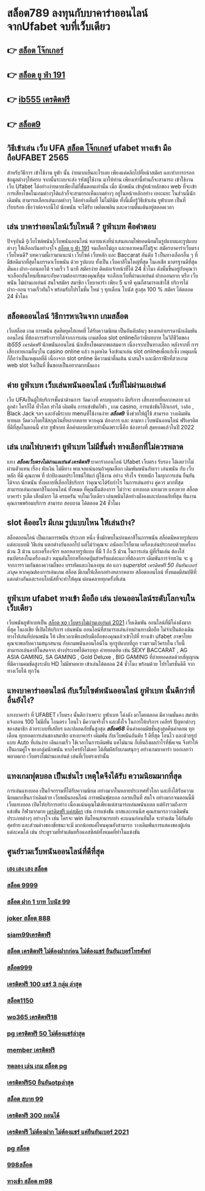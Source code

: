 # สล็อต789 ลงทุนกับบาคาร่าออนไลน์  จากUfabet จบที่เว็บเดียว

## 👉 [สล็อต โจ๊กเกอร์](https://mabet.net/credit-free-100/)
## 👉 [สล็อต ยู ฟ่า 191](https://mabet.net/credit-free-new/)
## 👉 [ib555 เครดิตฟรี](https://mabet.net/pg-slot-credit-free/)
## 👉 [สล็อต9](https://mabet.net/register/)

## วิธีเข้าเล่น เว็บ UFA  [สล็อต โจ๊กเกอร์](https://mabet.net/credit-free-new/) ufabet ทางเข้า มือถือUFABET 2565

สำหรับวิธีการ เข้าใช้งาน   ยูฟ่า นั้น ง่ายมากเย็นอะไรเลย เพียงแค่คลิกไปที่หน้าสมัคร  และทำการกรอกข้อมูลต่างๆให้ครบ จากนั้นระบบจะส่ง  รหัสผู้ใช้งาน  มาให้ท่าน เพียงเท่านี้ท่านก็จะสามารถ เข้าใช้งาน  เว็บ Ufabet ได้อย่างง่ายดายเพียงไม่กี่ขั้นตอนเท่านั้น เมื่อ นักพนัน เข้าสู่หน้าหลักของ web ที่จะเข้า การเสี่ยงโชคในเกมต่างๆได้แล้วก็จะสามารถเห็นเกมต่างๆ อยู่ในหน้าหลักอย่าง เยอะแยะ ในส่วนนี้นักเดิมพัน สามารถเลือกเล่นเกมต่างๆ ได้อย่างเต็มที่  ไม่ไม่ลิมิต ทั้งนี้เมื่อรู้วิธีเข้าเล่น  ยูฟ่าเบท  เป็นที่เรียบร้อย เชื่อว่าต่อจากนี้ไป  นักพนัน จะได้รับ  เพลิดเพลิน และความตื่นเต้นอยู่ตลอดเวลา


## เล่น บาคาร่าออนไลน์เว็บไหนดี ?  ยูฟ่าเบท  คือคำตอบ

ปัจจุบันมี {เว็บไซต์พนัน|เว็บพนันออนไลน์ หลายแห่งที่นำเสนอเกมไพ่ยอดนิยมในรูปแบบและรูปแบบต่างๆ ให้เลือกกันอย่างจุใจ [สล็อต ยู ฟ่า 191](https://mabet.net/pg-slot-credit-free/) จนเลือกไม่ถูก และหลายคนก็ไม่รู้จะ  สมัครบาคาร่าเว็บตรง  เว็บไหนดี? บทความนี้เรามาแนะนำ เว็บไซต์ เว็บหลัก และ Baccarat อันดับ 1 เป็นทางเลือกอื่น ๆ ที่มีข้อดีมากที่สุดในบรรดาเว็บพนัน ด้วย  รูปแบบ  ทั้งเป็น เว็บคาสิโนใหญ่ที่สุด   ในเอเชีย มาตรฐานดีที่สุด มั่นคง  ฝาก-ถอนออโต้ รวดเร็ว 1 นาที  สมัครง่าย ติดต่อเจ้าหน้าที่ได้ 24 ชั่วโมง  ดังนั้นขึ้นอยู่กับคุณว่าจะเลือกอันไหนที่เหมาะกับความต้องการของคุณที่สุด จะเลือกเว็บที่ผ่านเอเย่นต์ ฝากถอนยาก หรือ  เว็บ พนัน ไม่ผ่านเอเย่นต์ สนใจสมัคร สมาชิก เว็บบาคาร่า  เพียง 5 นาที คุณก็สามารถเข้าใช้ บริการได้ ฝาก-ถอน รวดเร็วทันใจ พร้อมรับโปรโมชั่น ใหม่ ๆ ทุกเดือน โบนัส สูงสุด 100 % สมัคร ได้ตลอด 24 ชั่วโมง

## สล็อตออนไลน์  วิธีการหาเงินจาก เกมสล็อต

เว็บสล็อต  เกม การพนัน สุดฮิตยุคไฮเทคที่  ได้รับความนิยม เป็นอันดับต้นๆ ของเหล่าบรรดานักเดิมพันออนไลน์  ที่ต้องการสร้างรายได้จากการเล่น เกมสล็อต  slot onlineถือว่ามีบทบาท ในวิถีชีวิตของ *ib555 เครดิตฟรี* นักพนันออนไลน์ นักเสี่ยงโชคมากพอสมควร เนื่องจากเป็นทางเลือก หลังจากที่ การเสี่ยงทายเกมอื่นๆใน casino online   แล้ว หงุดหงิด จึงเข้ามาเล่น slot onlineเพื่อแก้เซ็ง เหตุผลนี้ก็ถือว่าเป็นเหตุผลที่ดี เนื่องจาก slot online มีความน่าตื่นเต้น น่าสนใจ และมีกราฟิกที่สวยงาม  web slot จึงเป็นที่ ชื่นชอบเป็นอยากมากนั่นเอง


## ค่าย ยูฟ่าเบท  เว็บเล่นพนันออนไลน์  เว็บที่ไม่ผ่านเอเย่นต์ 

เว็บ UFAเป็นผู้ให้บริการชั้นนำด้านการ วัดดวงที่ ครบทุกอย่าง มีบริการ เสี่ยงทายที่หลากหลาย แก่ลูกค้า  ใครก็ได้ ทั่วโลก ทำได้  เดิมพัน การแข่งขันกีฬา , เกม casino, การแข่งขันโป๊กเกอร์,  วงล้อ ,  Black Jack ฯลฯ และยังมีระบบ  menuที่ใช้งานง่าย ***สล็อต9*** ซึ่งช่วยให้ผู้ใช้ สามารถ วางเดิมพัน ทายผล วัดดวงโดยใช้สกุลเงินที่หลากหลาย  หากคุณ ต้องการ  และ  ตามหา  เว็บพนันออนไลน์ ฟรีเครดิต  ที่ดีที่สุดในตอนนี้ ค่าย  ยูฟ่าเบท  คือคำตอบเดียวเท่านั้นเพราะนี้คือ ช่องทางที่  สุดยอดแล้วในปี 2022

## เล่น เกมไพ่บาคาร่า  ยูฟ่าเบท ไม่มีขั้นต่ำ ทางเลือกที่ไม่ควรพลาด

แทง ***สล็อตเว็บตรงไม่ผ่านเอเย่นต์ เครดิตฟรี*** บาคาร่าออนไลน์ Ufabet เว็บตรง  รับรอง ได้เลยว่าไม่ผ่านตัวแทน เรื่อง หักเงิน  ไม่มีทาง พบเจอแน่นอนถ้าคุณเลือก  เดิมพันพนันกับเรา เล่นพนัน กับ เว็บหลัก ที่มี คุณภาพ ที่ ปกป้องผลประโยชน์ให้แก่ ผู้ใช้งาน อย่าง จริงใจ จ่ายหนัก ในทุกการเล่น ยืนยันได้จาก นักพนัน ทั้งหลายที่เลือกใช้บริการ ว่าคุณจะได้รับกำไร ในการเล่นอย่าง คู่ควร  มากที่สุด สามารถเล่นเกมคาสิโนออนไลน์ ทั้งหมด ที่คุณนีั้นต้องการ ไม่ว่าจะ แทงบอล แทงมวย แทงหวย สล็อต บาคาร่า รูเล็ต เสือมังกร ได้ ครบครัน  จบในเว็บเดียว เล่นพนันได้อย่างมั่งคงและปลอดภัยที่สุด ทีมงานคุณภาพพร้อมบริการ สามารถ สอบถาม ได้ตลอด 24 ชั่วโมง

##  slot  คืออะไร มีเกม รูปแบบไหน ให้เล่นบ้าง?

 สล็อตออนไลน์ เป็นเกมการพนัน ประเภท หนึ่ง ซึ่งมักพบในบ่อนคาสิโนการพนัน สล็อตมีหลายรูปแบบ แต่ละแบบมี วิธีเล่น   แตกต่างกันออกไป แต่ไม่ว่าคุณจะ ถนัดอะไรก็ตาม เครื่องเล่นประกอบด้วยเครื่องม้วน 3 ม้วน และเครื่องจักร หลกหลายรูปแบบ ที่มี 1 ถึง 5 ม้วน ในการเล่น ผู้ที่เริ่มเล่น ต้องใส่ ธนบัตรลงในเครื่องแล้ว หมุนคันโยกหรือกดปุ่มสำหรับแต่ละแถวที่ต้องการ เดิมพันการจ่ายเงิน จะ ดู จากการรวมกันของความถี่ของ บรรทัดและเงินลงทุน ต่อ แถว *superslot เครดิตฟรี 50 ยืนยันเบอร์ล่าสุด*  หากคุณต้องการเล่นเกม สล็อต มีเกมให้เลือกอย่างหลากหลาย  สล็อตออนไลน์ ทั้งหมดมีสมบัติที่แตกต่างกันและรอบโบนัสที่จะทำให้คุณ ผ่อนคลายทุกครั้งที่เล่น


## ยูฟ่าเบท  ufabet ทางเข้า มือถือ เล่น บ่อนออนไลน์ระดับโลกจบในเว็บเดียว 

 เว็บพนันยูฟ่าเบทเป็น [สล็อต xo เว็บตรงไม่ผ่านเอเย่นต์ 2021](https://mabet.net/credit-free-50/) เว็บเดิมพัน ออนไลน์ที่มีโด่งดังมากที่สุด ในเอเชีย  ที่เปิดให้บริการ เล่นพนัน ออนไลน์ที่สามารถเล่นง่ายผ่านทางมือถือ ไม่จำเป็นต้องเดินทางไปเล่นที่บ่อนพนัน ให้ เสียเวลาเพียงหยิบมือถือของคุณแล้วเข้าไปที่ ทางเข้า ufabet ภาษาไทย คุณจะพบกับความสนุกสนาน  กับเกมพนันออนไลน์ใน ทุกรูปแบบที่ถูก รวมรวมไว้ครบใน เว็บนี้  สามารถเล่นคาสิโนสดจาก ต่างประเทศได้ครบทุก ค่ายยอดฮิต  เช่น  SEXY BACCARAT , AG ASIA GAMING, SA GAMING , Gold Deluxe , BIG GAMING ที่ถ่ายทอดสดด้วยสัญญาณที่มีความคมชัดสูงระดับ HD ไม่มีขาดหาย  เข้าเล่นได้ตลอด 24 ชั่วโมง พร้อมด้วย โปรโมรชั่นดีดี จากทางเว็บได้ ทุกวัน


## แทงบาคาร่าออนไลน์  กับเว็บไซต์พนันออนไลน์  ยูฟ่าเบท   นั้นดีกว่าที่อื่นยังไง?

แทงบาคาร่า ที่ UFABET เว็บตรง นั้นดีกว่าเพราะ ยูฟ่าเบท โด่งดัง  มาโดยตลอด มีความมั่นคง สมาชิกแจ้งถอน  100 ไม่มีอั้น โอนตรง โอนไว มีความจริงใจ และตั้งใจ ในการให้บริการ เคลียร์  ปัญหาต่างๆ ของสมาชิก ด้วยระบบที่เสถียร และปลอดภัยขั้นสูงสุด ***สล็อต68*** คืนค่าคอมมิชชั่นสูงสุดคืนค่าคอม ทุกเดือน ทุกยอดการเล่นของสมาชิก แทงบาคาร่า  เดิมพัน กับเว็บพนันอันดับ 1 ดีที่สุด โอนไว และด้วยรูปแบบ Auto ที่เล่นง่าย เดินเกมเร็ว ใช้เวลาในการเดิมพัน แค่ไม่นาน ก็เห็นถึงผลกำไรที่ชัดเจน จึงทำให้เป็นเกมคู่ใจ ของกลุ่มนักพนัน หากใครยังไม่เคย ได้สัมผัสกับเกมสนุกๆ อย่างเกมบาคาร่า บอกเลยว่า พลาดมาก  เว็บตรงไม่ผ่านเอเย่นต์ เล่นที่เว็บตรงเท่านั้น


## แทงเกมฟุตบอล  เป็นเช่นไร เหตุใดจึงได้รับ ความนิยมมากที่สุด

 การเล่นแทงบอล  เป็นกิจกรรมที่ได้รับความนิยม  อย่างมากในหลายประเทศทั่วโลก และยิ่งได้รับความนิยมมากขึ้นกว่าเดิมด้วย  เว็บพนันออนไลน์ การพนันฟุตบอล กลายเป็นที่ สนใจ อย่างมากจนตอนนี้มี  เว็บแทงบอล เปิดให้บริการอย่าง เนื่องแน่นคุณไม่เพียงแต่สามารถเล่นพนันบอล แต่ยังรวมถึงการแข่งขัน กีฬามากมาย [เครดิตฟรี แค่สมัคร](https://mabet.net/)  เช่น การแข่งขัน บาสและเทนนิส คุณสามารถวางเดิมพัน ประเภทต่างๆ อย่างจุใจ เช่น ใครจะ win  ทีมไหนสามารถทำ คะแนนก่อนทีมใด จะทำแต้ม ได้อันดับสุดท้าย และส่วนต่างของชัยชนะจะมี มากน้อยแค่ไหนคุณยังสามารถ วางเดิมพันการแสดงของผู้เล่นแต่ละคนได้ เช่น ประตูรวมที่ทำแต้มหรือแอสซิสต์ทั้งหมดที่ทำในแข่งขัน

## ศูนย์รวมเว็บพนันออนไลน์ที่ดีที่สุด

### [เฮง เฮง เฮง สล็อต](https://atom.io/themes/MABET.net%20สล็อตเว็บตรง%20dafabet%20เครดิตฟรี%20150%20008%20สล็อต%20สล็อตอตกหนัก%2020รับ100)
### [สล็อต 9999](https://atom.io/themes/MABET.net%20สล็อตเว็บตรง%20get77%20สล็อต%20008%20สล็อต%20สล็อตอตกหนัก%2020รับ100)
### [สล็อต ฝาก 1 บาท โบนัส 99](https://atom.io/themes/MABET.net%20สล็อตเว็บตรง%20รวมเว็บ%20เครดิตฟรี%20กดรับเอง%20008%20สล็อต%20สล็อตอตกหนัก%2020รับ100)
### [joker สล็อต 888](https://atom.io/themes/MABET.net%20สล็อตเว็บตรง%20วิธี%20สมัคร%20ufabet%20ฝากถอน%20008%20สล็อต%20สล็อตอตกหนัก%2020รับ100)
### [siam99เครดิตฟรี](https://atom.io/themes/MABET.net%20สล็อตเว็บตรง%20สล็อตpgทดลอง%20008%20สล็อต%20สล็อตอตกหนัก%2020รับ100)
### [สล็อต เครดิตฟรี ไม่ต้องฝากก่อน ไม่ต้องแชร์ ยืนยันเบอร์โทรศัพท์](https://atom.io/themes/MABET.net%20สล็อตเว็บตรง%20สล็อต%20aba%20008%20สล็อต%20สล็อตอตกหนัก%2020รับ100)
### [สล็อต999](https://atom.io/themes/MABET.net%20สล็อตเว็บตรง%20pg%20betflik%20เครดิตฟรี%2050%20ล่าสุด%20008%20สล็อต%20สล็อตอตกหนัก%2020รับ100)
### [เครดิตฟรี 100 แชร์ 3 กลุ่ม ล่าสุด](https://atom.io/themes/MABET.net%20สล็อตเว็บตรง%20mfgame%20เครดิตฟรี%2050%20ทั้งหมด%20008%20สล็อต%20สล็อตอตกหนัก%2020รับ100)
### [สล็อต1150](https://atom.io/themes/MABET.net%20สล็อตเว็บตรง%20dg%20grand%20เครดิตฟรี%2050%20008%20สล็อต%20สล็อตอตกหนัก%2020รับ100)
### [wo365 เครดิตฟรี18](https://atom.io/themes/MABET.net%20สล็อตเว็บตรง%20สล็อตpgวอเลท%20008%20สล็อต%20สล็อตอตกหนัก%2020รับ100)
### [pg เครดิตฟรี 50 ไม่ต้องแชร์ล่าสุด](https://atom.io/themes/MABET.net%20สล็อตเว็บตรง%20สล็อต%20เครดิต%20ฟรี%2038%20008%20สล็อต%20สล็อตอตกหนัก%2020รับ100)
### [member เครดิตฟรี](https://atom.io/themes/MABET.net%20สล็อตเว็บตรง%20สล็อต%20วอลเล็ต%20008%20สล็อต%20สล็อตอตกหนัก%2020รับ100)
### [ทดลอง เล่น เกม สล็อต pg](https://atom.io/themes/MABET.net%20สล็อตเว็บตรง%20เครดิตฟรี%2050%20ไม่ต้องฝาก%20ไม่ต้องแชร์%20กดรับเอง%20008%20สล็อต%20สล็อตอตกหนัก%2020รับ100)
### [เครดิตฟรี50 ยืนยันotpล่าสุด](https://atom.io/themes/MABET.net%20สล็อตเว็บตรง%20เครดิตฟรี%2020กดรับเอง%20008%20สล็อต%20สล็อตอตกหนัก%2020รับ100)
### [สล็อต สบาย 99](https://atom.io/themes/MABET.net%20สล็อตเว็บตรง%20เครดิตฟรี%2050%20ยืนยันเบอร์ล่าสุด%20008%20สล็อต%20สล็อตอตกหนัก%2020รับ100)
### [เครดิตฟรี 300 ถอนได้](https://atom.io/themes/MABET.net%20สล็อตเว็บตรง%20สล็อต%20เครดิตฟรี%20ไม่ต้องฝากก่อน%20ไม่ต้องแชร์%20008%20สล็อต%20สล็อตอตกหนัก%2020รับ100)
### [เครดิตฟรี ไม่ต้องฝาก ไม่ต้องแชร์ แค่ยืนยันเบอร์ 2021](https://atom.io/themes/MABET.net%20สล็อตเว็บตรง%20betflik%20เครดิตฟรี%20008%20สล็อต%20สล็อตอตกหนัก%2020รับ100)
### [pg สล็อต](https://atom.io/themes/MABET.net%20สล็อตเว็บตรง%20สล็อตpgแท้%20008%20สล็อต%20สล็อตอตกหนัก%2020รับ100)
### [998สล็อต](https://atom.io/themes/MABET.net%20สล็อตเว็บตรง%20spgสล็อต%20008%20สล็อต%20สล็อตอตกหนัก%2020รับ100)
### [ทางเข้า สล็อต m98](https://atom.io/themes/MABET.net%20สล็อตเว็บตรง%20เครดิตฟรี%20กดรับเอง%20ได้จริง%20008%20สล็อต%20สล็อตอตกหนัก%2020รับ100)